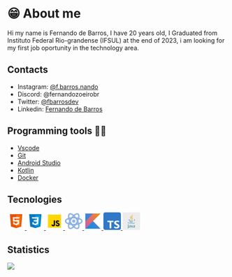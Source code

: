 # 😁 About me

Hi my name is Fernando de Barros, I have 20 years old, I Graduated from Instituto Federal Rio-grandense (IFSUL) at the end of 2023, i am looking for my first job oportunity in the technology area.

## Contacts
- Instagram: [@f.barros.nando](https://www.instagram.com/f.barros.nando/)
- Discord: @fernandozoeirobr
- Twitter: [@fbarrosdev](https://twitter.com/fbarrosdev)
- Linkedin: [Fernando de Barros](https://www.linkedin.com/in/fernando-de-barros-204864241/)

## Programming tools 👨‍💻
  - [Vscode](https://code.visualstudio.com)
  - [Git](https://git-scm.com)
  - [Android Studio](https://developer.android.com/studio)
  - [Kotlin](https://kotlinlang.org/)
  - [Docker](https://www.docker.com/)


## Tecnologies
<a href="https://developer.mozilla.org/en-US/docs/Glossary/HTML5" target="_blank">
  <img src="./icons/html-icon.svg" width="40">
</a>
<a href="https://developer.mozilla.org/en-US/docs/Web/CSS" target="_blank">
  <img src="./icons/css-icon.svg" width="40">
</a>
<a href="https://developer.mozilla.org/en-US/docs/Web/JavaScript" target="_blank">
  <img src="./icons/js-icon.svg" width="40">
</a>
<a href="https://react.dev/" target="_blank">
  <img src="./icons/react-js-icon.svg" width="40">
</a>
<a href="https://kotlinlang.org/" target="_blank">
  <img src="./icons/kotlin-logo.png" width="40">
</a>
<a href="https://www.typescriptlang.org/" target="_blank">
  <img src="./icons/typescript-logo.png" width="40">
</a>
<a href="https://www.java.com/pt-BR/" target="_blank">
  <img src="./icons/java-logo.png" width="40">
</a>



## Statistics

![](https://github-readme-stats.vercel.app/api/top-langs?username=fernandobarrosd)



